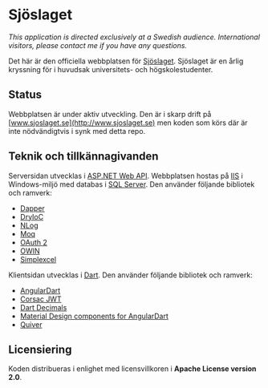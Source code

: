 Sjöslaget
=========

_This application is directed exclusively at a Swedish audience. International visitors, please
contact me if you have any questions._

Det här är den officiella webbplatsen för [Sjöslaget](http://www.sjoslaget.se). Sjöslaget 
är en årlig kryssning för i huvudsak universitets- och högskolestudenter.

## Status
Webbplatsen är under aktiv utveckling. Den är i skarp drift på [www.sjoslaget.se](http://www.sjoslaget.se)
men koden som körs där är inte nödvändigtvis i synk med detta repo.

## Teknik och tillkännagivanden
Serversidan utvecklas i [ASP.NET Web API](https://www.asp.net/web-api). Webbplatsen hostas på [IIS](https://www.iis.net/) i Windows-miljö med
databas i [SQL Server](https://www.microsoft.com/en-us/sql-server/sql-server-2016). Den använder följande bibliotek och ramverk:

* [Dapper](https://github.com/StackExchange/Dapper)
* [DryIoC](https://bitbucket.org/dadhi/dryioc)
* [NLog](http://nlog-project.org/)
* [Moq](https://github.com/moq/moq4)
* [OAuth 2](https://oauth.net/2/)
* [OWIN](http://owin.org/)
* [Simplexcel](https://github.com/mstum/Simplexcel)

Klientsidan utvecklas i [Dart](https://webdev.dartlang.org/). Den använder följande bibliotek och ramverk:

* [AngularDart](https://webdev.dartlang.org/angular)
* [Corsac JWT](https://github.com/corsac-dart/jwt)
* [Dart Decimals](https://pub.dartlang.org/packages/decimal)
* [Material Design components for AngularDart](https://github.com/dart-lang/angular_components)
* [Quiver](https://github.com/google/quiver-dart)

## Licensiering
Koden distribueras i enlighet med licensvillkoren i **Apache License version 2.0**.
